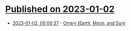 # [Published on 2023-01-02](index.md)

* [2023-01-02, 00:00:37](https://news.ycombinator.com/item?id=34212574) - [Orrery (Earth, Moon, and Sun)](https://www.instructables.com/Orrery-Earth-Moon-and-Sun/)
